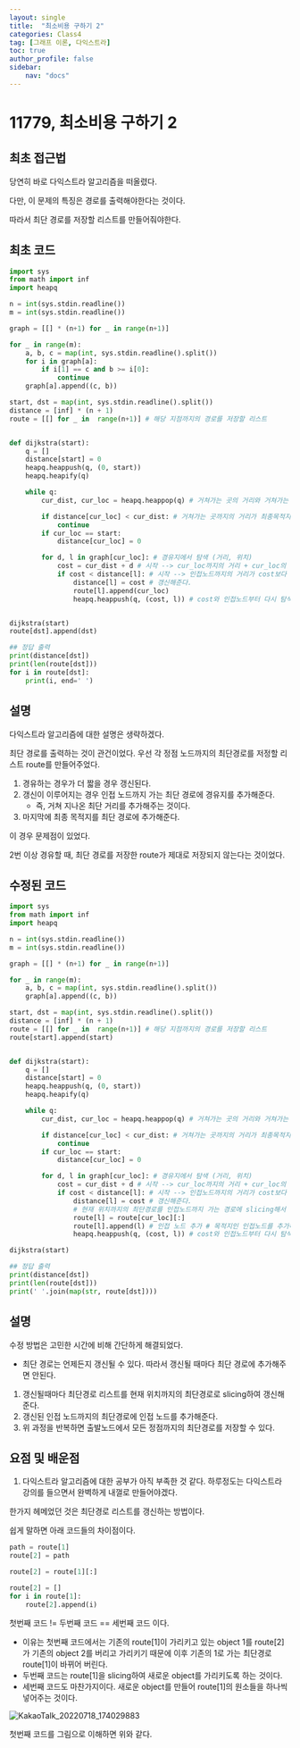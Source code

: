 ```yaml
---
layout: single
title:  "최소비용 구하기 2"
categories: Class4
tag: [그래프 이론, 다익스트라]
toc: true
author_profile: false
sidebar: 
    nav: "docs"
---
```


# 11779, 최소비용 구하기 2

## 최초 접근법

당연히 바로 다익스트라 알고리즘을 떠올렸다. 

다만, 이 문제의 특징은 경로를 출력해야한다는 것이다. 

따라서 최단 경로를 저장할 리스트를 만들어줘야한다. 

## 최초 코드

```python
import sys
from math import inf
import heapq

n = int(sys.stdin.readline())
m = int(sys.stdin.readline())

graph = [[] * (n+1) for _ in range(n+1)]

for _ in range(m):
    a, b, c = map(int, sys.stdin.readline().split())
    for i in graph[a]:
        if i[1] == c and b >= i[0]:
            continue
    graph[a].append((c, b))

start, dst = map(int, sys.stdin.readline().split())
distance = [inf] * (n + 1)
route = [[] for _ in  range(n+1)] # 해당 지점까지의 경로를 저장할 리스트


def dijkstra(start):
    q = []
    distance[start] = 0
    heapq.heappush(q, (0, start))
    heapq.heapify(q)

    while q:
        cur_dist, cur_loc = heapq.heappop(q) # 거쳐가는 곳의 거리와 거쳐가는 곳

        if distance[cur_loc] < cur_dist: # 거쳐가는 곳까지의 거리가 최종목적지보다 멀다면 확인X
            continue
        if cur_loc == start:
            distance[cur_loc] = 0

        for d, l in graph[cur_loc]: # 경유지에서 탐색 (거리, 위치)
            cost = cur_dist + d # 시작 --> cur_loc까지의 거리 + cur_loc의 인접 노드까지의 거리
            if cost < distance[l]: # 시작 --> 인접노드까지의 거리가 cost보다 크면
                distance[l] = cost # 갱신해준다.
                route[l].append(cur_loc)
                heapq.heappush(q, (cost, l)) # cost와 인접노드부터 다시 탐색


dijkstra(start)
route[dst].append(dst)

## 정답 출력
print(distance[dst])
print(len(route[dst]))
for i in route[dst]:
    print(i, end=' ')
```

## 설명

다익스트라 알고리즘에 대한 설명은 생략하겠다. 

최단 경로를 출력하는 것이 관건이었다. 우선 각 정점 노드까지의 최단경로를 저정할 리스트 route를 만들어주었다. 

1. 경유하는 경우가 더 짧을 경우 갱신된다. 
2. 갱신이 이루어지는 경우 인접 노드까지 가는 최단 경로에 경유지를 추가해준다. 
   - 즉, 거쳐 지나온 최단 거리를 추가해주는 것이다. 
3. 마지막에 최종 목적지를 최단 경로에 추가해준다. 

이 경우 문제점이 있었다. 

2번 이상 경유할 때, 최단 경로를 저장한 route가 제대로 저장되지 않는다는 것이었다. 



## 수정된 코드

```python
import sys
from math import inf
import heapq

n = int(sys.stdin.readline())
m = int(sys.stdin.readline())

graph = [[] * (n+1) for _ in range(n+1)]

for _ in range(m):
    a, b, c = map(int, sys.stdin.readline().split())
    graph[a].append((c, b))

start, dst = map(int, sys.stdin.readline().split())
distance = [inf] * (n + 1)
route = [[] for _ in  range(n+1)] # 해당 지점까지의 경로를 저장할 리스트
route[start].append(start)


def dijkstra(start):
    q = []
    distance[start] = 0
    heapq.heappush(q, (0, start))
    heapq.heapify(q)

    while q:
        cur_dist, cur_loc = heapq.heappop(q) # 거쳐가는 곳의 거리와 거쳐가는 곳

        if distance[cur_loc] < cur_dist: # 거쳐가는 곳까지의 거리가 최종목적지보다 멀다면 확인X
            continue
        if cur_loc == start:
            distance[cur_loc] = 0

        for d, l in graph[cur_loc]: # 경유지에서 탐색 (거리, 위치)
            cost = cur_dist + d # 시작 --> cur_loc까지의 거리 + cur_loc의 인접 노드까지의 거리
            if cost < distance[l]: # 시작 --> 인접노드까지의 거리가 cost보다 크면
                distance[l] = cost # 갱신해준다.
                # 현재 위치까지의 최단경로를 인접노드까지 가는 경로에 slicing해서 복사한다.
                route[l] = route[cur_loc][:]
                route[l].append(l) # 인접 노드 추가 # 목적지인 인접노드를 추가해준다.
                heapq.heappush(q, (cost, l)) # cost와 인접노드부터 다시 탐색

dijkstra(start)

## 정답 출력
print(distance[dst])
print(len(route[dst]))
print(' '.join(map(str, route[dst])))
```



## 설명

수정 방법은 고민한 시간에 비해 간단하게 해결되었다. 

- 최단 경로는 언제든지 갱신될 수 있다. 따라서 갱신될 때마다 최단 경로에 추가해주면 안된다. 

1. 갱신될때마다 최단경로 리스트를 현재 위치까지의 최단경로로 slicing하여 갱신해준다. 
2. 갱신된 인접 노드까지의 최단경로에 인접 노드를 추가해준다. 
3. 위 과정을 반복하면 출발노드에서 모든 정점까지의 최단경로를 저장할 수 있다. 



## 요점 및 배운점

1. 다익스트라 알고리즘에 대한 공부가 아직 부족한 것 같다. 하루정도는 다익스트라 강의를 들으면서 완벽하게 내껄로 만들어야겠다. 

한가지 헤메었던 것은  최단경로 리스트를 갱신하는 방법이다. 

쉽게 말하면 아래 코드들의 차이점이다. 

```python
path = route[1]
route[2] = path
```

```py
route[2] = route[1][:]
```

```python
route[2] = []
for i in route[1]:
	route[2].append(i)
```

첫번째 코드 != 두번째 코드 == 세번째 코드 이다. 

- 이유는 첫번째 코드에서는 기존의 route[1]이 가리키고 있는 object 1를 route[2]가 기존의 object 2를 버리고 가리키기 때문에 이후 기존의 1로 가는 최단경로 route[1]이 바뀌어 버린다. 
- 두번째 코드는 route[1]을 slicing하여 새로운 object를 가리키도록 하는 것이다. 
- 세번째 코드도 마찬가지이다. 새로운 object를 만들어 route[1]의 원소들을 하나씩 넣어주는 것이다. 

![KakaoTalk_20220718_174029883](../../images/2022-07-18-min_cost2/KakaoTalk_20220718_174029883.jpg)

첫번째 코드를 그림으로 이해하면 위와 같다. 
